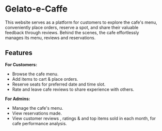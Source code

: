 # Gelato-e-Caffe
This website serves as a platform for customers to explore the cafe's menu, conveniently place orders, reserve a spot, and share their valuable feedback through reviews. Behind the scenes, the cafe effortlessly manages its menu, reviews and reservations.

## Features

**For Customers:**
- Browse the cafe menu.
- Add items to cart & place orders.
- Reserve seats for preferred date and time slot.
- Rate and leave cafe reviews to share experience with others.

**For Admins:**
- Manage the cafe's menu.
- View reservations made.
- View customer reviews , ratings  & and top items sold in each month, for cafe performance analysis.
